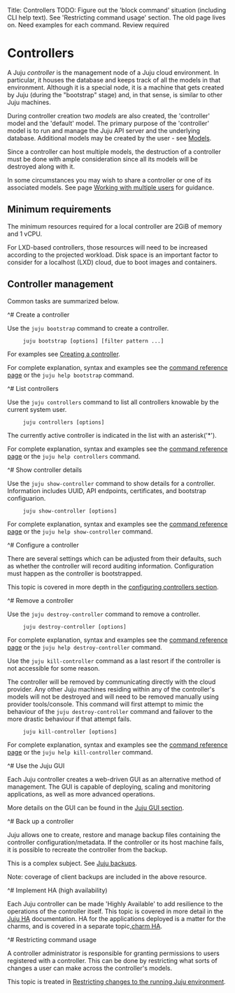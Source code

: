 Title: Controllers
TODO:  Figure out the 'block command' situation (including CLI help text). See 'Restricting command usage' section. The old page lives on.
       Need examples for each command.
       Review required


# Controllers

A Juju *controller* is the management node of a Juju cloud environment. In
particular, it houses the database and keeps track of all the models in that
environment. Although it is a special node, it is a machine that
gets created by Juju (during the "bootstrap" stage) and, in that sense, is
similar to other Juju machines.

During controller creation two *models* are also created, the 'controller' model
and the 'default' model. The primary purpose of the 'controller' model is to
run and manage the Juju API server and the underlying database. Additional
models may be created by the user - see [Models](./models.html).

Since a controller can host multiple models, the destruction of a controller
must be done with ample consideration since all its models will be destroyed
along with it.

In some circumstances you may wish to share a controller or one of its
associated models. See page [Working with multiple users][multiuser] for
guidance.

## Minimum requirements

The minimum resources required for a local controller are 2GiB of memory and 1
vCPU.

For LXD-based controllers, those resources will need to be increased according
to the projected workload. Disk space is an important factor to consider for a
localhost (LXD) cloud, due to boot images and containers.

## Controller management

Common tasks are summarized below.


^# Create a controller

   Use the `juju bootstrap` command to create a controller.

         juju bootstrap [options] [filter pattern ...]

   For examples see [Creating a controller](./controllers-creating.html).

   For complete explanation, syntax and examples see the
   [command reference page](./commands.html#bootstrap) or the `juju help
   bootstrap` command.


^# List controllers

   Use the `juju controllers` command to list all controllers knowable by
   the current system user.

         juju controllers [options]

   The currently active controller is indicated in the list with an asterisk('*').

   For complete explanation, syntax and examples see the
   [command reference page](./commands.html#controllers) or the `juju help
   controllers` command.



^# Show controller details

   Use the `juju show-controller` command to show details for a controller.
   Information includes UUID, API endpoints, certificates, and bootstrap
   configuarion.

         juju show-controller [options]

   For complete explanation, syntax and examples see the
   [command reference page](./commands.html#show-controller) or the `juju help
   show-controller` command.



^# Configure a controller

   There are several settings which can be adjusted from their defaults, such
   as whether the controller will record auditing information. Configuration
   must happen as the controller is bootstrapped.

   This topic is covered in more depth in the [configuring controllers section](./controllers-config.html).



^# Remove a controller

   Use the `juju destroy-controller` command to remove a controller.

         juju destroy-controller [options]

   For complete explanation, syntax and examples see the
   [command reference page](./commands.html#destroy-controller) or the `juju help
   destroy-controller` command.

   Use the `juju kill-controller` command as a last resort if the controller is
   not accessible for some reason.

   The controller will be removed by communicating directly with the cloud
   provider. Any other Juju machines residing within any of the controller's
   models will not be destroyed and will need to be removed manually using
   provider tools/console. This command will first attempt to mimic the behaviour
   of the `juju destroy-controller` command and failover to the more drastic
   behaviour if that attempt fails.

         juju kill-controller [options]

   For complete explanation, syntax and examples see the
   [command reference page](./commands.html#kill-controller) or the `juju help
   kill-controller` command.


^# Use the Juju GUI

   Each Juju controller creates a web-driven GUI as an alternative method of
   management. The GUI is capable of deploying, scaling and monitoring
   applications, as well as more advanced operations.

   More details on the GUI can be found in the [Juju GUI section][gui].



^# Back up a controller

   Juju allows one to create, restore and manage backup files containing the
   controller configuration/metadata. If the controller or its host machine
   fails, it is possible to recreate the controller from the backup.

   This is a complex subject. See [Juju backups](./controllers-backup.html).

   Note: coverage of client backups are included in the above resource.




^# Implement HA (high availability)

   Each Juju controller can be made 'Highly Available' to add resilience to the
   operations of the controller itself. This topic is covered in more detail in
   the [Juju HA][ha] documentation.
   HA for the applications deployed is a matter for the charms, and is covered
   in a separate topic,[charm HA][charm-ha].



^# Restricting command usage

   A controller administrator is responsible for granting permissions to
   users registered with a controller. This can be done by restricting what
   sorts of changes a user can make across the controller's models.

   This topic is treated in
   [Restricting changes to the running Juju environment](./juju-block.html).


[gui]: ./controllers-gui.html
[ha]: ./controllers-ha.html
[charm-ha]: ./charms-ha.html
[multiuser]: ./multiuser.md
